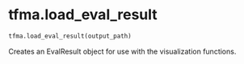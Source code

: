 <div itemscope itemtype="http://developers.google.com/ReferenceObject">
<meta itemprop="name" content="tfma.load_eval_result" />
<meta itemprop="path" content="Stable" />
</div>

# tfma.load_eval_result

``` python
tfma.load_eval_result(output_path)
```

Creates an EvalResult object for use with the visualization functions.
